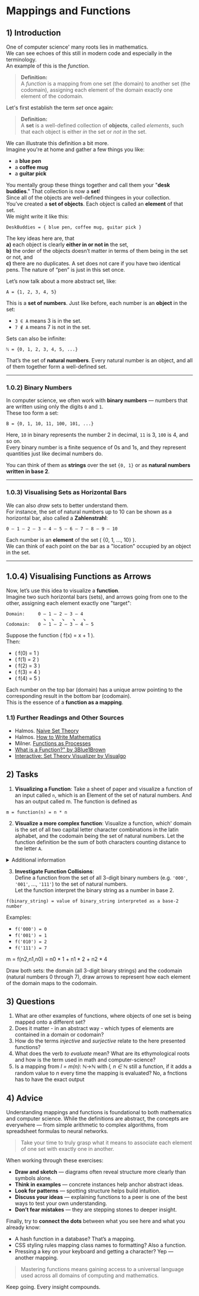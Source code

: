 <!---
{
  "depends_on": [],
  "author": "Stephan Bökelmann",
  "first_used": "2025-03-27",
  "keywords": ["mathematics", "mapping", "function"]
}
--->

# Mappings and Functions

## 1) Introduction
One of computer science' many roots lies in mathematics.  
We can see echoes of this still in modern code and especially in the terminology.  
An example of this is the _function_. 

> **Definition:**  
> A *function* is a mapping from one set (the domain) to another set (the codomain), assigning each element of the domain exactly one element of the codomain.

Let's first establish the term _set_ once again:

> **Definition:**  
> A **set** is a well-defined collection of **objects**, called *elements*, such that each object is either *in* the set or *not in* the set.

We can illustrate this definition a bit more.  
Imagine you're at home and gather a few things you like:
- a **blue pen**
- a **coffee mug**
- a **guitar pick**

You mentally group these things together and call them your "**desk buddies**." That collection is now a **set**!  
Since all of the objects are well-defined thingees in your collection.  
You’ve created a **set of objects**. Each object is called an **element** of that set.  
We might write it like this:

```
DeskBuddies = { blue pen, coffee mug, guitar pick }
```

The key ideas here are, that  
**a)** each object is clearly **either in or not in** the set,  
**b)** the order of the objects doesn’t matter in terms of them being in the set or not, and  
**c)** there are no duplicates. A set does not care if you have two identical pens. The nature of “pen” is just in this set once.

Let’s now talk about a more abstract set, like:

```
A = {1, 2, 3, 4, 5}
```

This is a **set of numbers**. Just like before, each number is an **object** in the set:
- `3 ∈ A` means 3 is in the set.
- `7 ∉ A` means 7 is not in the set.

Sets can also be infinite:

```
ℕ = {0, 1, 2, 3, 4, 5, ...}
```

That’s the set of **natural numbers**. Every natural number is an object, and all of them together form a well-defined set.

---

### 1.0.2) Binary Numbers

In computer science, we often work with **binary numbers** — numbers that are written using only the digits `0` and `1`.  
These too form a set:

```
B = {0, 1, 10, 11, 100, 101, ...}
```

Here, `10` in binary represents the number 2 in decimal, `11` is 3, `100` is 4, and so on.  
Every binary number is a finite sequence of 0s and 1s, and they represent quantities just like decimal numbers do.

You can think of them as **strings** over the set `{0, 1}` or as **natural numbers written in base 2**.

---

###  1.0.3) Visualising Sets as Horizontal Bars

We can also *draw* sets to better understand them.  
For instance, the set of natural numbers up to 10 can be shown as a horizontal bar, also called a **Zahlenstrahl**:

```
0 — 1 — 2 — 3 — 4 — 5 — 6 — 7 — 8 — 9 — 10
```

Each number is an **element** of the set \( \{0, 1, ..., 10\} \).  
We can think of each point on the bar as a "location" occupied by an object in the set.

---

## 1.0.4) Visualising Functions as Arrows

Now, let’s use this idea to visualize a **function**.  
Imagine two such horizontal bars (sets), and arrows going from one to the other, assigning each element exactly one "target":

```
Domain:     0 — 1 — 2 — 3 — 4
              ↘  ↘   ↘   ↘   ↘  
Codomain:   0 — 1 — 2 — 3 — 4 — 5
```

Suppose the function \( f(x) = x + 1 \).  
Then:
- \( f(0) = 1 \)
- \( f(1) = 2 \)
- \( f(2) = 3 \)
- \( f(3) = 4 \)
- \( f(4) = 5 \)

Each number on the top bar (domain) has a unique arrow pointing to the corresponding result in the bottom bar (codomain).  
This is the essence of a **function as a mapping**.


### 1.1) Further Readings and Other Sources

- Halmos. [Naive Set Theory](https://doi.org/10.1007/978-1-4612-4284-2)
- Halmos. [How to Write Mathematics](https://doi.org/10.2307/2317880)
- Milner. [Functions as Processes](https://doi.org/10.1007/3-540-54233-7_162)
- [What is a Function?" by 3Blue1Brown](https://www.youtube.com/watch?v=ne6p6MfLBxc)
- [Interactive: Set Theory Visualizer by Visualgo](https://visualgo.net/en/set)


## 2) Tasks
1. **Visualizing a Function**: Take a sheet of paper and visualize a function of an input called `n`, which is an Element of the set of natural numbers. And has an output called m. The function is defined as 

```
m = function(n) = n * n
```

2. **Visualize a more complex function**: Visualize a function, which' domain is the set of all two capital letter character combinations in the latin alphabet, and the codomain being the set of natural numbers. Let the function definition be the sum of both characters counting distance to the letter `A`. 

<details>
  <summary>Additional information</summary>
  Distance of `A` to `A` being 0;
  Distance of `B` to `A` being 1;
  Distance of `C` to `A` being 2;
  ...

  Start by writing out a mapping table if you get confused.
</details>

3. **Investigate Function Collisions**:  
Define a function from the set of all 3-digit binary numbers (e.g. `'000'`, `'001'`, ..., `'111'`) to the set of natural numbers.  
Let the function interpret the binary string as a number in base 2.

```
f(binary_string) = value of binary_string interpreted as a base-2 number
```

Examples:
- `f('000') = 0`
- `f('001') = 1`
- `f('010') = 2`
- `f('111') = 7`

m = f(n2,n1,n0) = n0 * 1 + n1 * 2 + n2 * 4

Draw both sets: the domain (all 3-digit binary strings) and the codomain (natural numbers 0 through 7), draw arrows to represent how each element of the domain maps to the codomain.


## 3) Questions
1. What are other examples of functions, where objects of one set is being mapped onto a different set?
2. Does it matter - in an abstract way - which types of elements are contained in a domain or codomain?
3. How do the terms *injective* and *surjective* relate to the here presented functions?
4. What does the verb *to evaluate* mean? What are its ethymological roots and how is the term used in math and computer-science?
5. Is a mapping from _l = m(n)_: ℕ→ℕ with _l, n ∈ ℕ_ still a function, if it adds a random value to _n_ every time the mapping is evaluated?
    No, a fnctions has to have the exact output 


## 4) Advice
Understanding mappings and functions is foundational to both mathematics and computer science. While the definitions are abstract, the concepts are everywhere — from simple arithmetic to complex algorithms, from spreadsheet formulas to neural networks.

> Take your time to truly grasp what it means to associate each element of one set with exactly one in another.

When working through these exercises:
- **Draw and sketch** — diagrams often reveal structure more clearly than symbols alone.
- **Think in examples** — concrete instances help anchor abstract ideas.
- **Look for patterns** — spotting structure helps build intuition.
- **Discuss your ideas** — explaining functions to a peer is one of the best ways to test your own understanding.
- **Don’t fear mistakes** — they are stepping stones to deeper insight.

Finally, try to **connect the dots** between what you see here and what you already know:
- A hash function in a database? That’s a mapping.
- CSS styling rules mapping class names to formatting? Also a function.
- Pressing a key on your keyboard and getting a character? Yep — another mapping.

> Mastering functions means gaining access to a universal language used across all domains of computing and mathematics.

Keep going. Every insight compounds.
